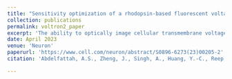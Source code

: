 ```yaml
---
title: "Sensitivity optimization of a rhodopsin-based fluorescent voltage indicator"
collection: publications
permalink: voltron2_paper
excerpt: 'The ability to optically image cellular transmembrane voltage at millisecond-timescale resolution can offer unprecedented insight into the function of living brains in behaving animals. The chemigenetic voltage indicator Voltron is bright and photostable, making it a favorable choice for long in vivo imaging of neuronal populations at cellular resolution. Improving the voltage sensitivity of Voltron would allow better detection of spiking and subthreshold voltage signals. We performed site saturation mutagenesis at 40 positions in Voltron and screened for increased ΔF/F0 in response to action potentials (APs) in neurons. Using a fully automated patch-clamp system, we discovered a Voltron variant (Voltron.A122D) that increased the sensitivity to a single AP by 65% compared to Voltron. This variant (named Voltron2) also exhibited approximately 3-fold higher sensitivity in response to sub-threshold membrane potential changes. Voltron2 retained the sub-millisecond kinetics and photostability of its predecessor, with lower baseline fluorescence. Introducing the same A122D substitution to other Ace2 opsin-based voltage sensors similarly increased their sensitivity. We show that Voltron2 enables improved sensitivity voltage imaging in mice, zebrafish and fruit flies. Overall, we have discovered a generalizable mutation that significantly increases the sensitivity of Ace2 rhodopsin-based sensors, improving their voltage reporting capability.'
date: April 2023
venue: 'Neuron'
paperurl: 'https://www.cell.com/neuron/abstract/S0896-6273(23)00205-2'
citation: 'Abdelfattah, A.S., Zheng, J., Singh, A., Huang, Y.-C., Reep, D., Tsegaye, G., Tsang, A., Arthur, B.J., Rehorova, M., Olson, C.V.L., Shuai, Y., Zhang, L., Fu, T.-M., Milkie, D.E., Moya, M.V., Weber, T.D., Lemire, A.L., Baker, C.A., Falco, N., Zheng, Q., Grimm, J.B., Yip, M.C., Walpita, D., Chase, M., Campagnola, L., Murphy, G.J., Wong, A.M., Forest, C.R., Mertz, J., Economo, M.N., Turner, G.C., Koyama, M., Lin, B.-J., Betzig, E., Novak, O., Lavis, L.D., Svoboda, K., Korff, W., Chen, T.-W., Schreiter, E.R., Hasseman, J.P., Kolb, I., 2023. Sensitivity optimization of a rhodopsin-based fluorescent voltage indicator. <i>Neuron</i>. https://doi.org/10.1016/j.neuron.2023.03.009'

---
```

